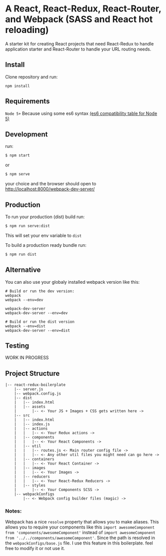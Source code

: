 # A React, React-Redux, React-Router, and Webpack (SASS and React hot reloading)
A starter kit for creating React projects that need React-Redux to handle application starter
and React-Router to handle your URL routing needs.

## Install

Clone repository and run:

`npm install`


## Requirements
`Node 5+` Because using some es6 syntax [(es6 compatibility table for Node 5)](http://kangax.github.io/compat-table/es6/#node5)

## Development
run:
```sh
$ npm start
```
or
```sh
$ npm serve
```
your choice and the browser should open to [http://localhost:8000/webpack-dev-server/](http://localhost:8000/webpack-dev-server/)

## Production

To run your production (dist) build run:

```sh
$ npm run serve:dist
```
This will set your env variable to `dist`

To build a production ready bundle run:

```sh
$ npm run dist
```

## Alternative
You can also use your globaly installed webpack version like this:

```
# Build or run the dev version:
webpack
webpack --env=dev

webpack-dev-server
webpack-dev-server --env=dev

# Build or run the dist version
webpack --env=dist
webpack-dev-server --env=dist
```

## Testing

WORK IN PROGRESS

## Project Structure

```
|-- react-redux-boilerplate
    |-- server.js
    |-- webpack.config.js
    |-- dist
    |   |-- index.html
    |   |-- assets
    |       |-- <- Your JS + Images + CSS gets written here ->
    |-- src
    |   |-- index.html
    |   |-- index.js
    |   |-- actions
    |   |   |-- <- Your Redux actions ->
    |   |-- components
    |   |   |-- <- Your React Components ->
    |   |-- util
    |   |   |-- routes.js <- Main router config file ->
    |   |   |-- <- Any other util files you might need can go here ->
    |   |-- containers
    |   |   |-- <- Your React Container ->
    |   |-- images
    |   |   |-- <- Your Images ->
    |   |-- reducers
    |   |   |-- <- Your React-Redux Reducers ->
    |   |-- styles
    |       |-- <- Your Components SCSS ->
    |-- webpackConfigs
        |-- <- Webpack config builder files (magic) ->
```

### Notes:

Webpack has a nice `resolve` property that allows you to make aliases. This allows you
to require your components like this `import awesomeComponent from 'components/awesomeComponent'` instead of `import awesomeComponent from '../../components/awesomeComponent'`. Since the path is resolved in the `webpackConfigs/base.js` file. I use this feature in this boilerplate. feel free to modify it or not use it.
